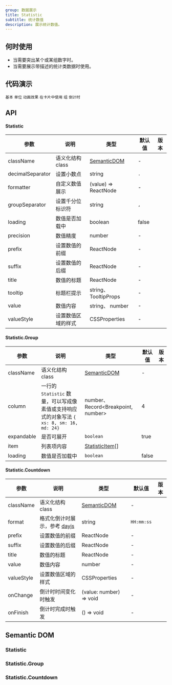 ```yaml
---
group: 数据展示
title: Statistic
subtitle: 统计数值
description: 展示统计数值。
---
```


## 何时使用

- 当需要突出某个或某组数字时。
- 当需要展示带描述的统计类数据时使用。

## 代码演示

<!-- prettier-ignore -->
<code src="./demo/basic.tsx">基本</code>
<code src="./demo/unit.tsx">单位</code>
<code src="./demo/animated.tsx">动画效果</code>
<code src="./demo/card.tsx" compact>在卡片中使用</code>
<code src="./demo/group.tsx">组</code>
<code src="./demo/countdown.tsx">倒计时</code>

## API

#### Statistic

| 参数             | 说明               | 类型                        | 默认值 | 版本 |
| ---------------- | ------------------ | --------------------------- | ------ | ---- |
| className        | 语义化结构 class   | [SemanticDOM](#statistic-1) | -      |      |
| decimalSeparator | 设置小数点         | string                      | `.`    |      |
| formatter        | 自定义数值展示     | (value) => ReactNode        | -      |      |
| groupSeparator   | 设置千分位标识符   | string                      | `,`    |      |
| loading          | 数值是否加载中     | boolean                     | false  |      |
| precision        | 数值精度           | number                      | -      |      |
| prefix           | 设置数值的前缀     | ReactNode                   | -      |      |
| suffix           | 设置数值的后缀     | ReactNode                   | -      |      |
| title            | 数值的标题         | ReactNode                   | -      |      |
| tooltip          | 标题栏提示         | string、 TooltipProps       | -      |      |
| value            | 数值内容           | string、 number             | -      |      |
| valueStyle       | 设置数值区域的样式 | CSSProperties               | -      |      |

#### Statistic.Group

| 参数 | 说明 | 类型 | 默认值 | 版本 |
| --- | --- | --- | --- | --- |
| className | 语义化结构 class | [SemanticDOM](#statisticgroup-1) | - |  |
| column | 一行的 `Statistic` 数量，可以写成像素值或支持响应式的对象写法 `{ xs: 8, sm: 16, md: 24}` | number、 Record&lt;Breakpoint, number> | 4 |  |
| expandable | 是否可展开 | `boolean` | true |  |
| item | 列表项内容 | [StatisticItem](#statistic)\[] |  |  |
| loading | 数值是否加载中 | `boolean` | false |  |

#### Statistic.Countdown

| 参数 | 说明 | 类型 | 默认值 | 版本 |
| --- | --- | --- | --- | --- |
| className | 语义化结构 class | [SemanticDOM](#statisticcountdown-1) | - |  |
| format | 格式化倒计时展示，参考 [dayjs](https://day.js.org/) | string | `HH:mm:ss` |  |
| prefix | 设置数值的前缀 | ReactNode | - |  |
| suffix | 设置数值的后缀 | ReactNode | - |  |
| title | 数值的标题 | ReactNode | - |  |
| value | 数值内容 | number | - |  |
| valueStyle | 设置数值区域的样式 | CSSProperties | - |  |
| onChange | 倒计时时间变化时触发 | (value: number) => void | - |  |
| onFinish | 倒计时完成时触发 | () => void | - |  |

## Semantic DOM

### Statistic

<code src="./demo/_semantic_basic.tsx" simplify></code>

### Statistic.Group

<code src="./demo/_semantic_group.tsx" simplify></code>

### Statistic.Countdown

<code src="./demo/_semantic_countdown.tsx" simplify></code>
